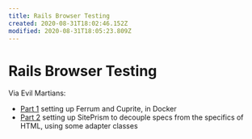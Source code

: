 ```yaml
---
title: Rails Browser Testing
created: 2020-08-31T18:02:46.152Z
modified: 2020-08-31T18:05:23.809Z
---
```


# Rails Browser Testing

Via Evil Martians:
- [Part 1](https://evilmartians.com/chronicles/system-of-a-test-setting-up-end-to-end-rails-testing) setting up Ferrum and Cuprite, in Docker
- [Part 2](https://evilmartians.com/chronicles/system-of-a-test-2-robust-rails-browser-testing-with-siteprism) setting up SitePrism to decouple specs from the specifics of HTML, using some adapter classes

